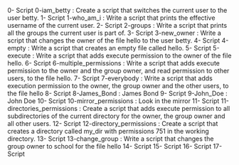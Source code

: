 0- Script 0-iam_betty : Create a script that switches the current user to the user betty.
1- Script 1-who_am_i : Write a script that prints the effective username of the current user.
2- Script 2-groups : Write a script that prints all the groups the current user is part of.
3- Script 3-new_owner : Write a script that changes the owner of the file hello to the user betty.
4- Script 4-empty : Write a script that creates an empty file called hello.
5- Script 5-execute : Write a script that adds execute permission to the owner of the file hello.
6- Script 6-multiple_permissions : Write a script that adds execute permission to the owner and the group owner, and read permission to other users, to the file hello.
7- Script 7-everybody : Write a script that adds execution permission to the owner, the group owner and the other users, to the file hello
8- Script 8-James_Bond : James Bond
9- Script 9-John_Doe : John Doe
10- Script 10-mirror_permissions : Look in the mirror
11- Script 11-directories_permissions : Create a script that adds execute permission to all subdirectories of the current directory for the owner, the group owner and all other users.
12- Script 12-directory_permissions : Create a script that creates a directory called my_dir with permissions 751 in the working directory.
13- Script 13-change_group : Write a script that changes the group owner to school for the file hello
14- Script 
15- Script 
16- Script
17- Script 